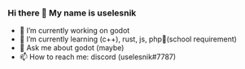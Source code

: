 ### Hi there 👋 My name is uselesnik

- 🔭 I’m currently working on godot
- 🌱 I’m currently learning (c++), rust, js, php🤮(school requirement)
- 💬 Ask me about godot (maybe)
- 📫 How to reach me: discord (uselesnik#7787)
